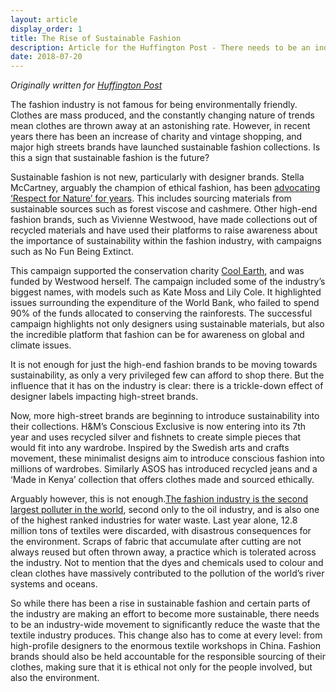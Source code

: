 ```yaml
---
layout: article
display_order: 1
title: The Rise of Sustainable Fashion
description: Article for the Huffington Post - There needs to be an industry-wide movement to significantly reduce the waste that the textile industry produces.
date: 2018-07-20
---
```

*Originally written for [Huffington Post](https://www.huffingtonpost.co.uk/entry/the-rise-of-sustainable-fashion_uk_5b51ab82e4b013392edfa29d)*

The fashion industry is not famous for being environmentally friendly. Clothes are mass produced, and the constantly changing nature of trends mean clothes are thrown away at an astonishing rate. However, in recent years there has been an increase of charity and vintage shopping, and major high streets brands have launched sustainable fashion collections. Is this a sign that sustainable fashion is the future?

Sustainable fashion is not new, particularly with designer brands. Stella McCartney, arguably the champion of ethical fashion, has been [advocating ‘Respect for Nature’ for years](https://www.stellamccartney.com/experience/en/sustainability/themes/respect-for-nature/). This includes sourcing materials from sustainable sources such as forest viscose and cashmere. Other high-end fashion brands, such as Vivienne Westwood, have made collections out of recycled materials and have used their platforms to raise awareness about the importance of sustainability within the fashion industry, with campaigns such as No Fun Being Extinct.

This campaign supported the conservation charity [Cool Earth](https://www.coolearth.org/2014/03/vivienne-westwood-and-cool-earth/), and was funded by Westwood herself. The campaign included some of the industry’s biggest names, with models such as Kate Moss and Lily Cole. It highlighted issues surrounding the expenditure of the World Bank, who failed to spend 90% of the funds allocated to conserving the rainforests. The successful campaign highlights not only designers using sustainable materials, but also the incredible platform that fashion can be for awareness on global and climate issues.

It is not enough for just the high-end fashion brands to be moving towards sustainability, as only a very privileged few can afford to shop there. But the influence that it has on the industry is clear: there is a trickle-down effect of designer labels impacting high-street brands.

Now, more high-street brands are beginning to introduce sustainability into their collections. H&M’s Conscious Exclusive is now entering into its 7th year and uses recycled silver and fishnets to create simple pieces that would fit into any wardrobe. Inspired by the Swedish arts and crafts movement, these minimalist designs aim to introduce conscious fashion into millions of wardrobes. Similarly ASOS has introduced recycled jeans and a ‘Made in Kenya’ collection that offers clothes made and sourced ethically.

Arguably however, this is not enough.[The fashion industry is the second largest polluter in the world](https://edgexpo.com/fashion-industry-waste-statistics/), second only to the oil industry, and is also one of the highest ranked industries for water waste. Last year alone, 12.8 million tons of textiles were discarded, with disastrous consequences for the environment. Scraps of fabric that accumulate after cutting are not always reused but often thrown away, a practice which is tolerated across the industry. Not to mention that the dyes and chemicals used to colour and clean clothes have massively contributed to the pollution of the world’s river systems and oceans.

So while there has been a rise in sustainable fashion and certain parts of the industry are making an effort to become more sustainable, there needs to be an industry-wide movement to significantly reduce the waste that the textile industry produces. This change also has to come at every level: from high-profile designers to the enormous textile workshops in China. Fashion brands should also be held accountable for the responsible sourcing of their clothes, making sure that it is ethical not only for the people involved, but also the environment.

